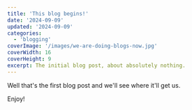 ```yaml
---
title: 'This blog begins!'
date: '2024-09-09'
updated: '2024-09-09'
categories:
  - 'blogging'
coverImage: '/images/we-are-doing-blogs-now.jpg'
coverWidth: 16
coverHeight: 9
excerpt: The initial blog post, about absolutely nothing.
---
```


Well that's the first blog post and we'll see where it'll get us.

Enjoy!
